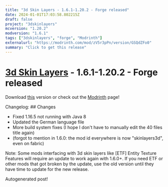 ```yaml
---
title: "3d Skin Layers - 1.6.1-1.20.2 - Forge released"
date: 2024-01-01T17:03:58.802215Z
draft: false
project: "3dskinlayers"
mcversion: "1.20.2"
modversion: "1.6.1"
tags: ["3dskinlayers", "forge", "Modrinth"]
externalurl: "https://modrinth.com/mod/zV5r3pPn/version/GSQdZFo0"
summary: "Click to get this release"
---
```

# [3d Skin Layers](/project/3dskinlayers) - 1.6.1-1.20.2 - Forge released
Download [this](https://modrinth.com/mod/zV5r3pPn/version/GSQdZFo0) version or check out the [Modrinth](https://modrinth.com/mod/zV5r3pPn) page!

Changelog: ## Changes
- Fixed 1.16.5 not running with Java 8
- Updated the German language file
- More build system fixes (I hope I don't have to manually edit the 40 files title again)
- (forgot to mention in 1.6.0: the mod id everywhere is now "skinlayers3d", even on fabric)

Note: Some mods interfacing with 3d skin layers like [ETF] Entity Texture Features will require an update to work again with 1.6.0+. If you need ETF or other mods that got broken by the update, use the old version until they have time to update for the new release.

Autogenerated post!
